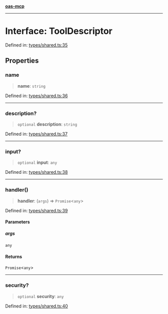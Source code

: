 [**oas-mcp**](../README.md)

***

# Interface: ToolDescriptor

Defined in: [types/shared.ts:35](https://github.com/elwizard33/oas-mcp/blob/f93270cb7f8cf145e9a87cf91a1bfb2c12486f7e/src/types/shared.ts#L35)

## Properties

### name

> **name**: `string`

Defined in: [types/shared.ts:36](https://github.com/elwizard33/oas-mcp/blob/f93270cb7f8cf145e9a87cf91a1bfb2c12486f7e/src/types/shared.ts#L36)

***

### description?

> `optional` **description**: `string`

Defined in: [types/shared.ts:37](https://github.com/elwizard33/oas-mcp/blob/f93270cb7f8cf145e9a87cf91a1bfb2c12486f7e/src/types/shared.ts#L37)

***

### input?

> `optional` **input**: `any`

Defined in: [types/shared.ts:38](https://github.com/elwizard33/oas-mcp/blob/f93270cb7f8cf145e9a87cf91a1bfb2c12486f7e/src/types/shared.ts#L38)

***

### handler()

> **handler**: (`args`) => `Promise`\<`any`\>

Defined in: [types/shared.ts:39](https://github.com/elwizard33/oas-mcp/blob/f93270cb7f8cf145e9a87cf91a1bfb2c12486f7e/src/types/shared.ts#L39)

#### Parameters

##### args

`any`

#### Returns

`Promise`\<`any`\>

***

### security?

> `optional` **security**: `any`

Defined in: [types/shared.ts:40](https://github.com/elwizard33/oas-mcp/blob/f93270cb7f8cf145e9a87cf91a1bfb2c12486f7e/src/types/shared.ts#L40)
